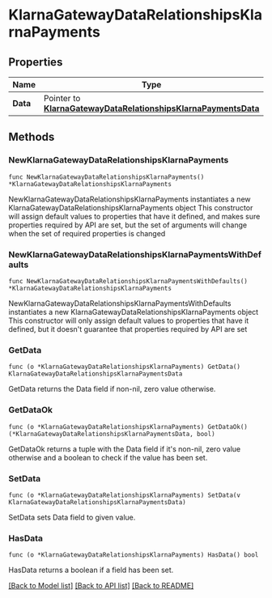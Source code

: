 # KlarnaGatewayDataRelationshipsKlarnaPayments

## Properties

Name | Type | Description | Notes
------------ | ------------- | ------------- | -------------
**Data** | Pointer to [**KlarnaGatewayDataRelationshipsKlarnaPaymentsData**](KlarnaGatewayDataRelationshipsKlarnaPaymentsData.md) |  | [optional] 

## Methods

### NewKlarnaGatewayDataRelationshipsKlarnaPayments

`func NewKlarnaGatewayDataRelationshipsKlarnaPayments() *KlarnaGatewayDataRelationshipsKlarnaPayments`

NewKlarnaGatewayDataRelationshipsKlarnaPayments instantiates a new KlarnaGatewayDataRelationshipsKlarnaPayments object
This constructor will assign default values to properties that have it defined,
and makes sure properties required by API are set, but the set of arguments
will change when the set of required properties is changed

### NewKlarnaGatewayDataRelationshipsKlarnaPaymentsWithDefaults

`func NewKlarnaGatewayDataRelationshipsKlarnaPaymentsWithDefaults() *KlarnaGatewayDataRelationshipsKlarnaPayments`

NewKlarnaGatewayDataRelationshipsKlarnaPaymentsWithDefaults instantiates a new KlarnaGatewayDataRelationshipsKlarnaPayments object
This constructor will only assign default values to properties that have it defined,
but it doesn't guarantee that properties required by API are set

### GetData

`func (o *KlarnaGatewayDataRelationshipsKlarnaPayments) GetData() KlarnaGatewayDataRelationshipsKlarnaPaymentsData`

GetData returns the Data field if non-nil, zero value otherwise.

### GetDataOk

`func (o *KlarnaGatewayDataRelationshipsKlarnaPayments) GetDataOk() (*KlarnaGatewayDataRelationshipsKlarnaPaymentsData, bool)`

GetDataOk returns a tuple with the Data field if it's non-nil, zero value otherwise
and a boolean to check if the value has been set.

### SetData

`func (o *KlarnaGatewayDataRelationshipsKlarnaPayments) SetData(v KlarnaGatewayDataRelationshipsKlarnaPaymentsData)`

SetData sets Data field to given value.

### HasData

`func (o *KlarnaGatewayDataRelationshipsKlarnaPayments) HasData() bool`

HasData returns a boolean if a field has been set.


[[Back to Model list]](../README.md#documentation-for-models) [[Back to API list]](../README.md#documentation-for-api-endpoints) [[Back to README]](../README.md)



